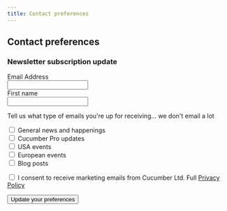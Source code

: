 ```yaml
---
title: Contact preferences
---
```

<section>
<script src='https://www.google.com/recaptcha/api.js'></script>
<div class="container">
<div class="row">
<h1>Contact preferences</h1>
<form action="https://www.getdrip.com/forms/100795813/submissions" method="post" data-drip-embedded-form="100795813">
  <h3 data-drip-attribute="headline">Newsletter subscription update</h3>
  <div data-drip-attribute="description"></div>
    <p>
    <div>
        <label for="drip-email">Email Address</label><br />
        <input type="email" id="drip-email" name="fields[email]" value="" />
    </div>
    <div>
        <label for="drip-first-name">First name</label><br />
        <input type="text" id="drip-first-name" name="fields[first_name]" value="" />
    </div>
    </p>
    <p>
    Tell us what type of emails you're up for receiving... we don't email a lot
    <div>
        <input type="hidden" name="fields[general_news]" value="no" />
        <label>
          <input type="checkbox" name="fields[general_news]" value="yes" />
          General news and happenings
        </label>
    </div>
    <div>
        <input type="hidden" name="fields[cucumber_pro]" value="no" />
        <label>
          <input type="checkbox" name="fields[cucumber_pro]" value="yes" />
          Cucumber Pro updates
        </label>
    </div>
    <div>
        <input type="hidden" name="fields[us_events]" value="no" />
        <label>
          <input type="checkbox" name="fields[us_events]" value="yes" />
          USA events
        </label>
    </div>
    <div>
        <input type="hidden" name="fields[european_events]" value="no" />
        <label>
          <input type="checkbox" name="fields[european_events]" value="yes" />
          European events
        </label>
    </div>
    <div>
        <input type="hidden" name="fields[blog_posts]" value="no" />
        <label>
          <input type="checkbox" name="fields[blog_posts]" value="yes" />
          Blog posts
        </label>
    </div>
    </p>
    <p>
        <input type="checkbox" name="fields[eu_consent]" id="drip-eu-consent" value="granted">
        <label for="drip-eu-consent">I consent to receive marketing emails from Cucumber Ltd. Full <a href="https://cucumber.io/privacy">Privacy Policy</a></label>
    </p>
    <p>
        <input type="hidden" name="fields[eu_consent_message]" value="I understand and agree to our [Privacy Policy](https://cucumber.io/privacy)">
    </p>
    <p>
    <div class="g-recaptcha" data-sitekey="6LfQp1kUAAAAACBmoyERumB2x0eoDAwmYxta-Wbz"></div>
    </p>
  <p>
    <input type="submit" value="Update your preferences" data-drip-attribute="sign-up-button" />
  </p>
</form>
</div>
</div>
</section>
